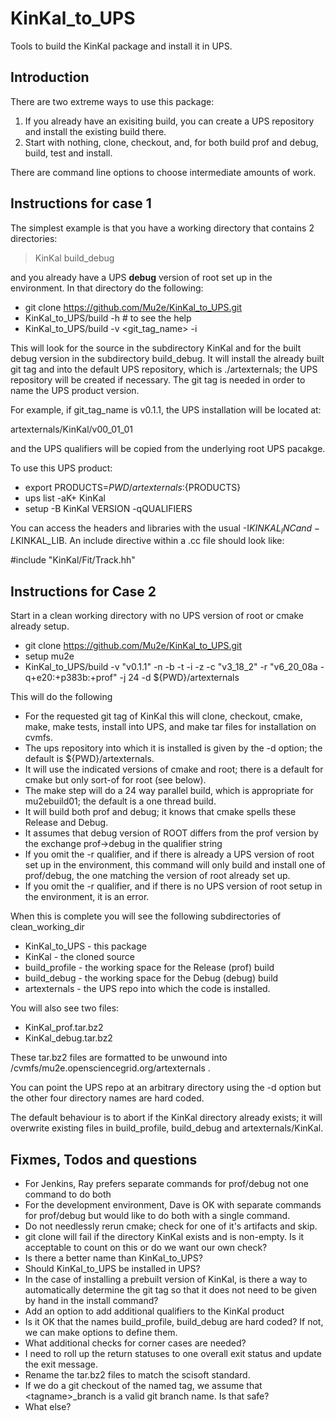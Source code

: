 # KinKal_to_UPS
Tools to build the KinKal package and install it in UPS.

## Introduction

There are two extreme ways to use this package:
  1) If you already have an exisiting build, you can create a UPS repository and install the existing build there.
  2) Start with nothing, clone, checkout, and, for both build prof and debug, build, test and install.

There are command line options to choose intermediate amounts of work.

## Instructions for case 1

The simplest example is that you have a working directory that contains 2 directories:

>  KinKal build_debug


and you already have a UPS **debug** version of root set up in the environment.  In that directory do
the following:

* git clone https://github.com/Mu2e/KinKal_to_UPS.git
* KinKal_to_UPS/build -h  # to see the help
* KinKal_to_UPS/build -v <git_tag_name> -i

This will look for the source in the subdirectory KinKal and for the built debug version in
the subdirectory build_debug.  It will install the already built git tag and into the default UPS
repository, which is ./artexternals; the UPS repository will be created if necessary.  The git tag
is needed in order to name the UPS product version.

For example, if git_tag_name is v0.1.1, the UPS installation will be located at:

   artexternals/KinKal/v00_01_01

and the UPS qualifiers will be copied from the underlying root UPS pacakge.

To use this UPS product:

* export PRODUCTS=${PWD}/artexternals:${PRODUCTS}
* ups list -aK+ KinKal
* setup -B KinKal VERSION -qQUALIFIERS

You can access the headers and libraries with the usual -I$KINKAL_INC and -L$KINKAL_LIB.  An include directive within a .cc file should look like:

  #include "KinKal/Fit/Track.hh"


## Instructions for Case 2

Start in a clean working directory with no UPS version of root or cmake already setup.

* git clone https://github.com/Mu2e/KinKal_to_UPS.git
* setup mu2e
* KinKal_to_UPS/build -v "v0.1.1" -n -b -t -i -z -c "v3_18_2" -r "v6_20_08a -q+e20:+p383b:+prof" -j 24   -d ${PWD}/artexternals

This will do the following
* For the requested git tag of KinKal this will clone, checkout, cmake, make, make tests, install into UPS, and make tar files for installation on cvmfs.
* The ups repository into which it is installed is given by the -d option; the default is ${PWD}/artexternals.
* It will use the indicated versions of cmake and root; there is a default for cmake but only sort-of for root (see below).
* The make step will do a 24 way parallel build, which is appropriate for mu2ebuild01; the default is a one thread build.
* It will build both prof and debug; it knows that cmake spells these Release and Debug.
* It assumes that debug version of ROOT differs from the prof version by the exchange prof->debug in the qualifier string
* If you omit the -r qualifier, and if there is already a UPS version of root set up in the environment, this command will only build and install one of prof/debug, the one matching the version of root already set up.
* If you omit the -r qualifier, and if there is no UPS version of root setup in the environment, it is an error.

When this is complete you will see the following subdirectories of clean_working_dir
* KinKal_to_UPS - this package
* KinKal        - the cloned source
* build_profile - the working space for the Release (prof) build
* build_debug   - the working space for the Debug (debug) build
* artexternals  - the UPS repo into which the code is installed.

You will also see two files:
* KinKal_prof.tar.bz2
* KinKal_debug.tar.bz2

These tar.bz2 files are formatted to be unwound into /cvmfs/mu2e.opensciencegrid.org/artexternals .

You can point the UPS repo at an arbitrary directory using the -d option but the other four directory names are hard coded.

The default behaviour is to abort if the KinKal directory already exists; it will overwrite existing files in build_profile, build_debug
and artexternals/KinKal.

## Fixmes, Todos and questions

* For Jenkins, Ray prefers separate commands for prof/debug not one command to do both
* For the development environment, Dave is OK with separate commands for prof/debug but would like to do both with a single command.
* Do not needlessly rerun cmake; check for one of it's artifacts and skip.
* git clone will fail if the directory KinKal exists and is non-empty. Is it acceptable to count on this or do we want our own check?
* Is there a better name than KinKal_to_UPS?
* Should KinKal_to_UPS be installed in UPS?
* In the case of installing a prebuilt version of KinKal, is there a way to automatically determine the git tag so that it does not need to be given by hand in the install command?
* Add an option to add additional qualifiers to the KinKal product
* Is it OK that the names build_profile, build_debug are hard coded?  If not, we can make options to define them.
* What additional checks for corner cases are needed?
* I need to roll up the return statuses to one overall exit status and update the exit message.
* Rename the tar.bz2 files to match the scisoft standard.
* If we do a git checkout of the named tag, we assume that \<tagname\>_branch is a valid git branch name.  Is that safe?
* What else?
